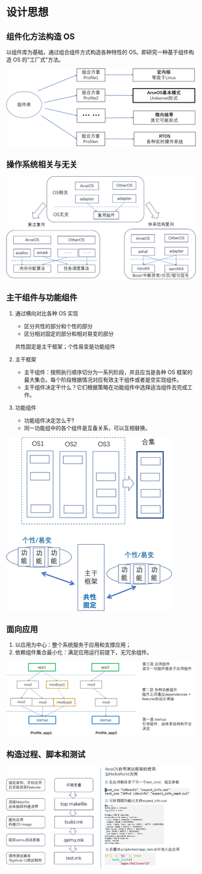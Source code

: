 # 设计思想

## 组件化方法构造 OS

以组件库为基础，通过组合组件方式构造各种特性的 OS。即研究一种基于组件构造 OS 的"工厂式"方法。

<img src="./img/img11_1.png" alt="image-20230911161455096" style="zoom:50%;" />

## 操作系统相关与无关

<img src="./img/img11_2.png" alt="image-20230911161542372" style="zoom:50%;" />

## 主干组件与功能组件

1. 通过横向对比各种 OS 实现

   - 区分共性的部分和个性的部分
   - 区分相对固定的部分和相对易变的部分

   共性固定是主干框架；个性易变是功能组件

2. 主干框架

   - 主干组件：按照执行顺序切分为一系列阶段，并且应当是各种 OS 框架的最大集合。每个阶段根据情况对应有效主干组件或者是空实现组件。
   - 主干组件决定干什么？它们根据策略在功能组件中选择适当组件去完成工作。

3. 功能组件

   - 功能组件决定怎么干?
   - 同一功能组中的各个组件是互备关系，可以互相替换。

<img src="./img/img11_3.png" alt="image-20230911162523660" style="zoom:50%;" />

## 面向应用

1) 以应用为中心：整个系统服务于应用和支撑应用；
2) 依赖组件集合最小化：满足应用运行前提下，无冗余组件。

<img src="./img/img11_4.png" alt="image-20230911162656680" style="zoom:50%;" />

## 构造过程、脚本和测试

<img src="./img/img11_5.png" alt="image-20230911162820264" style="zoom:50%;" />

